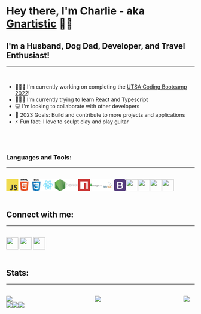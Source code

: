 # Hey there, I'm Charlie - aka [Gnartistic](https://gnartistic.github.io/charlie-houston/) 👋🏻

## I'm a Husband, Dog Dad, Developer, and Travel Enthusiast!

-----
<br/>

- 🧑🏻‍💻  I'm currently working on completing the [UTSA Coding Bootcamp 2022](https://bootcamp.utsa.edu/coding/)!
- 🙋🏻‍♂️  I'm currently trying to learn React and Typescript
- 💻  I'm looking to collaborate with other developers
- 🏅 2023 Goals: Build and contribute to more projects and applications
- ⚡️ Fun fact: I love to sculpt clay and play guitar
<br/>
<br/>

### Languages and Tools:

-----
<br/>
<img align="left" height="32" width="32" src="https://raw.githubusercontent.com/github/explore/80688e429a7d4ef2fca1e82350fe8e3517d3494d/topics/javascript/javascript.png">
<img align="left" height="32" width="32" src="https://raw.githubusercontent.com/github/explore/80688e429a7d4ef2fca1e82350fe8e3517d3494d/topics/html/html.png">
<img align="left" height="32" width="32" src="https://raw.githubusercontent.com/github/explore/80688e429a7d4ef2fca1e82350fe8e3517d3494d/topics/css/css.png">
<img align="left" height="32" width="32" src="https://raw.githubusercontent.com/github/explore/80688e429a7d4ef2fca1e82350fe8e3517d3494d/topics/react/react.png">
<img align="left" height="32" width="32" src="https://raw.githubusercontent.com/github/explore/80688e429a7d4ef2fca1e82350fe8e3517d3494d/topics/nodejs/nodejs.png">
<img align="left" height="32" width="32" src="https://raw.githubusercontent.com/github/explore/80688e429a7d4ef2fca1e82350fe8e3517d3494d/topics/express/express.png">
<img align="left" height="32" width="32" src="https://raw.githubusercontent.com/github/explore/80688e429a7d4ef2fca1e82350fe8e3517d3494d/topics/npm/npm.png"/>
<img align="left" height="32" width="32" src="https://raw.githubusercontent.com/github/explore/80688e429a7d4ef2fca1e82350fe8e3517d3494d/topics/mongodb/mongodb.png"/>
<img align="left" height="32" width="32" src="https://raw.githubusercontent.com/github/explore/80688e429a7d4ef2fca1e82350fe8e3517d3494d/topics/mysql/mysql.png"/>
<img align="left" height="32" width="32" src="https://raw.githubusercontent.com/github/explore/80688e429a7d4ef2fca1e82350fe8e3517d3494d/topics/bootstrap/bootstrap.png"/>
<img align="left" height="32" width="32" src="https://res.cloudinary.com/crunchbase-production/image/upload/c_lpad,h_170,w_170,f_auto,b_white,q_auto:eco,dpr_1/ms72l6fnlylfc1ugzbq9"/>
<img align="left" height="32" width="32" src="https://www.nicepng.com/png/detail/223-2233246_heroku-logo-salesforce-heroku.png"/>
<img align="left" height="32" width="32" src="https://seeklogo.com/images/S/sequelize-logo-9A5075DB9F-seeklogo.com.png"/>
<img height="32" width="32" src="https://wallabyjs.com/assets/img/jest-logo.svg"/>
<br/>
<br/>


## Connect with me:

-----
<br/>
<a href="https://www.linkedin.com/in/charlie-houston-43220a236/"><img height="32" width="32" src="https://cdn.jsdelivr.net/npm/simple-icons@v7/icons/linkedin.svg" /></a>
<a href="mailto:gn4rtistic@gmail.com"><img height="32" width="32" src="https://cdn.jsdelivr.net/npm/simple-icons@v7/icons/minutemailer.svg"/></a>
<a href="https://my.indeed.com/p/charlieh-cknw9sf"><img height="32" width="32" src="https://cdn.jsdelivr.net/npm/simple-icons@v7/icons/indeed.svg"/></a>

<br/>
<br/>
 
## Stats:

-----
<br/>
<img align="left" width="47%" src="https://github-readme-stats.vercel.app/api?username=gnartistic&show_icons=true&theme=tokyonight"/>

<img align="left" width="47%" src="https://github-readme-stats.vercel.app/api/top-langs/?username=gnartistic&layout=compact"/>

<img align="left" src="https://img.shields.io/badge/node.js-6DA55F?style=for-the-badge&logo=node.js&logoColor=white"/>
<img align="left" src="https://img.shields.io/badge/html5-%23E34F26.svg?style=for-the-badge&logo=html5&logoColor=white"/>
<img align="left" src="https://img.shields.io/badge/javascript-%23323330.svg?style=for-the-badge&logo=javascript&logoColor=%23F7DF1E"/>
<img src="https://img.shields.io/badge/css3-%231572B6.svg?style=for-the-badge&logo=css3&logoColor=white"/>

